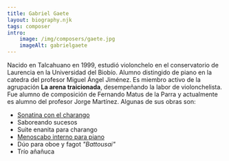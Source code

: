 ```yaml
---
title: Gabriel Gaete
layout: biography.njk
tags: composer
intro:
    image: /img/composers/gaete.jpg
    imageAlt: gabrielgaete
---
```


Nacido en Talcahuano en 1999, estudió violonchelo en el conservatorio de Laurencia en la Universidad del Biobío.
Alumno distingido de piano en la catedra del profesor Miguel Ángel Jiménez. Es miembro activo de la agrupación **La arena traicionada**,
desempeñando la labor de violonchelista. Fue alumno de composición de Fernando Matus de la Parra y actualmente es alumno
del profesor Jorge Martínez.
Algunas de sus obras son:

- [Sonatina con el charango](https://www.youtube.com/watch?v=rm-o7gg0VX8)
- Saboreando sucesos
- Suite enanita para charango
- [Menoscabo interno para piano](https://www.youtube.com/watch?v=MheuaIBflJw)
- Dúo para oboe y fagot _"Battousai"_
- Trío añañuca